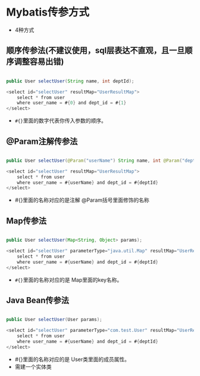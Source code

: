 # Mybatis传参方式


[//]: # (![集合]&#40;/img/集合/img.png&#41;)

* 4种方式

## 顺序传参法(不建议使用，sql层表达不直观，且一旦顺序调整容易出错)

```java

public User selectUser(String name, int deptId);

<select id="selectUser" resultMap="UserResultMap">
    select * from user
    where user_name = #{0} and dept_id = #{1}
</select>

```

* `#{}`里面的数字代表你传入参数的顺序。

## @Param注解传参法

```java

public User selectUser(@Param("userName") String name, int @Param("deptId") deptId);

<select id="selectUser" resultMap="UserResultMap">
    select * from user
    where user_name = #{userName} and dept_id = #{deptId}
</select>

```

* #{}里面的名称对应的是注解 @Param括号里面修饰的名称

## Map传参法

```java

public User selectUser(Map<String, Object> params);

<select id="selectUser" parameterType="java.util.Map" resultMap="UserResultMap">
    select * from user
    where user_name = #{userName} and dept_id = #{deptId}
</select>

```

* `#{}`里面的名称对应的是 Map里面的key名称。

## Java Bean传参法

```java

public User selectUser(User params);

<select id="selectUser" parameterType="com.test.User" resultMap="UserResultMap">
    select * from user
    where user_name = #{userName} and dept_id = #{deptId}
</select>

```

* #{}里面的名称对应的是 User类里面的成员属性。 
* 需建一个实体类




